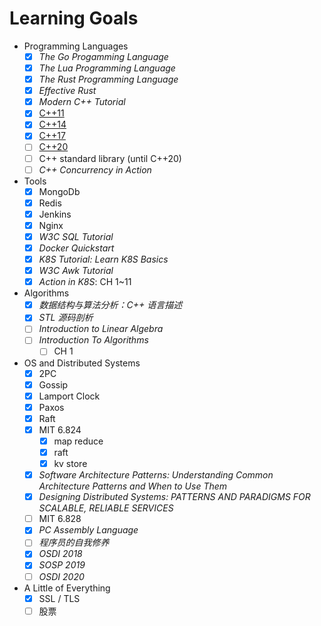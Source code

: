 # Learning Goals

- Programming Languages
    - [x] *The Go Progamming Language*
    - [x] *The Lua Programming Language*
    - [x] *The Rust Programming Language*
    - [x] *Effective Rust*
    - [x] *Modern C++ Tutorial*
    - [x] [C++11](https://en.cppreference.com/w/cpp/11)
    - [x] [C++14](https://en.cppreference.com/w/cpp/14)
    - [x] [C++17](https://en.cppreference.com/w/cpp/17)
    - [ ] [C++20](https://en.cppreference.com/w/cpp/20)
    - [ ] C++ standard library (until C++20)
    - [ ] *C++ Concurrency in Action*
- Tools
    - [x] MongoDb
    - [x] Redis
    - [x] Jenkins
    - [x] Nginx
    - [x] *W3C SQL Tutorial*
    - [x] *Docker Quickstart*
    - [x] *K8S Tutorial: Learn K8S Basics*
    - [x] *W3C Awk Tutorial*
    - [x] *Action in K8S*: CH 1~11
- Algorithms
    - [x] *数据结构与算法分析：C++ 语言描述*
    - [x] *STL 源码剖析*
    - [ ] *Introduction to Linear Algebra*
    - [ ] *Introduction To Algorithms*
      - [ ] CH 1
- OS and Distributed Systems
    - [x] 2PC
    - [x] Gossip
    - [x] Lamport Clock
    - [x] Paxos
    - [x] Raft
    - [x] MIT 6.824
      - [x] map reduce
      - [x] raft
      - [x] kv store
    - [x] *Software Architecture Patterns: Understanding Common Architecture Patterns and When to Use Them*
    - [x] *Designing Distributed Systems: PATTERNS AND PARADIGMS FOR SCALABLE, RELIABLE SERVICES*
    - [ ] MIT 6.828
    - [x] *PC Assembly Language*
    - [ ] *程序员的自我修养*
    - [x] *OSDI 2018*
    - [x] *SOSP 2019*
    - [ ] *OSDI 2020*
- A Little of Everything
    - [x] SSL / TLS
    - [ ] 股票
